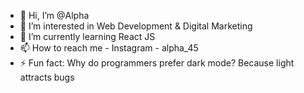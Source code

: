 - 👋 Hi, I’m @Alpha 
- 👀 I’m interested in Web Development & Digital Marketing 
- 🌱 I’m currently learning React JS
- 📫 How to reach me - Instagram - alpha_45
- ⚡ Fun fact: Why do programmers prefer dark mode? Because light attracts bugs

<!---
Alpha-45/Alpha-45 is a ✨ special ✨ repository because its `README.md` (this file) appears on your GitHub profile.
You can click the Preview link to take a look at your changes.
--->
